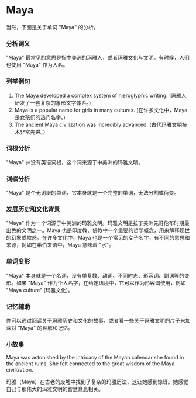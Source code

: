 # Maya

当然，下面是关于单词 "Maya" 的分析。

  

### 分析词义

  

"Maya" 最常见的意思是指中美洲的玛雅人，或者玛雅文化与文明。有时候，人们也使用 "Maya" 作为人名。

  

### 列举例句

  

1.  The Maya developed a complex system of hieroglyphic writing. (玛雅人研发了一套复杂的象形文字体系。)
2.  Maya is a popular name for girls in many cultures. (在许多文化中，Maya 是女孩们的热门名字。)
3.  The ancient Maya civilization was incredibly advanced. (古代玛雅文明技术非常先进。）

  

### 词根分析

  

"Maya" 并没有英语词根，这个词来源于中美洲的玛雅文明。

  

### 词缀分析

  

"Maya" 是个无词缀的单词，它本身就是一个完整的单词，无法分割或衍变。

  

### 发展历史和文化背景

  

"Maya" 作为一个词源于中美洲的玛雅文明。玛雅文明是拉丁美洲先哥伦布时期最出色的文明之一。Maya 也是印度教、佛教中一个重要的哲学概念，用来解释现世的幻象或欺惑。在许多文化中，Maya 也是一个常见的女子名字，有不同的意思和来源，例如在希伯来语中，Maya 意味着 "水"。

  

### 单词变形

  

"Maya" 本身就是一个名词，没有单复数、动词、不同时态、形容词、副词等的变形。如果 "Maya" 作为个人名字，在给定语境中，它可以作为形容词使用，例如 "Maya culture" (玛雅文化)。

  

### 记忆辅助

  

你可以通过阅读关于玛雅历史和文化的故事，或者看一些关于玛雅文明的片子来加深对 "Maya" 的理解和记忆。

  

### 小故事

  

Maya was astonished by the intricacy of the Mayan calendar she found in the ancient ruins. She felt connected to the great wisdom of the Maya civilization.

  

玛雅（Maya）在古老的废墟中找到了复杂的玛雅历法，这让她感到惊讶。她感觉自己与那伟大的玛雅文明的智慧息息相关。
